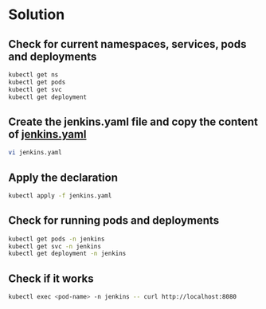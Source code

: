 # Solution

## Check for current namespaces, services, pods and deployments

```bash
kubectl get ns
kubectl get pods
kubectl get svc
kubectl get deployment
```

## Create the jenkins.yaml file and copy the content of [jenkins.yaml](./jenkins.yaml)

```bash
vi jenkins.yaml
```

## Apply the declaration

```bash
kubectl apply -f jenkins.yaml
```

## Check for running pods and deployments

```bash
kubectl get pods -n jenkins
kubectl get svc -n jenkins
kubectl get deployment -n jenkins
```

## Check if it works

```bash
kubectl exec <pod-name> -n jenkins -- curl http://localhost:8080
```
